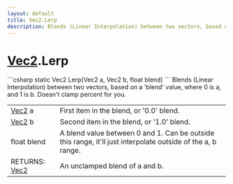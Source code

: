 ```yaml
---
layout: default
title: Vec2.Lerp
description: Blends (Linear Interpolation) between two vectors, based on a 'blend' value, where 0 is a, and 1 is b. Doesn't clamp percent for you.
---
```

# [Vec2]({{site.url}}/Pages/Reference/Vec2.html).Lerp

<div class='signature' markdown='1'>
```csharp
static Vec2 Lerp(Vec2 a, Vec2 b, float blend)
```
Blends (Linear Interpolation) between two vectors, based
on a 'blend' value, where 0 is a, and 1 is b. Doesn't clamp
percent for you.
</div>

|  |  |
|--|--|
|[Vec2]({{site.url}}/Pages/Reference/Vec2.html) a|First item in the blend, or '0.0' blend.|
|[Vec2]({{site.url}}/Pages/Reference/Vec2.html) b|Second item in the blend, or '1.0' blend.|
|float blend|A blend value between 0 and 1. Can be outside             this range, it'll just interpolate outside of the a, b range.|
|RETURNS: [Vec2]({{site.url}}/Pages/Reference/Vec2.html)|An unclamped blend of a and b.|




